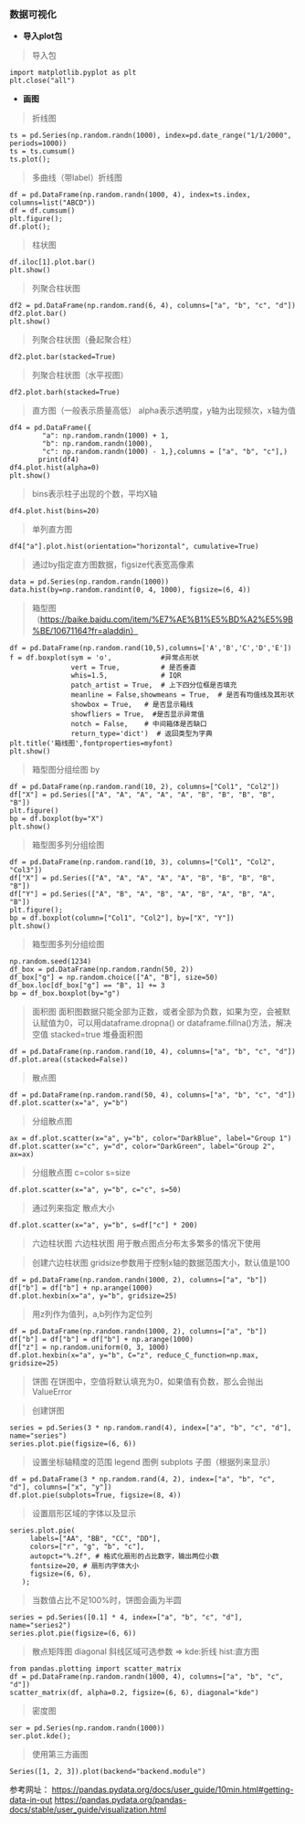 
### 数据可视化

- **导入plot包**
> 导入包  
``` 
import matplotlib.pyplot as plt 
plt.close("all") 
```

- **画图**
> 折线图
```
ts = pd.Series(np.random.randn(1000), index=pd.date_range("1/1/2000", periods=1000))
ts = ts.cumsum()
ts.plot();
```

> 多曲线（带label）折线图
```
df = pd.DataFrame(np.random.randn(1000, 4), index=ts.index, columns=list("ABCD"))
df = df.cumsum()
plt.figure();
df.plot();
```


> 柱状图
```
df.iloc[1].plot.bar()
plt.show()
```

> 列聚合柱状图
```
df2 = pd.DataFrame(np.random.rand(6, 4), columns=["a", "b", "c", "d"])
df2.plot.bar()
plt.show()
```

> 列聚合柱状图（叠起聚合柱）
```
df2.plot.bar(stacked=True)
```

> 列聚合柱状图（水平视图）
```
df2.plot.barh(stacked=True)
```

> 直方图（一般表示质量高低） alpha表示透明度，y轴为出现频次，x轴为值
```
df4 = pd.DataFrame({
        "a": np.random.randn(1000) + 1,
        "b": np.random.randn(1000),
        "c": np.random.randn(1000) - 1,},columns = ["a", "b", "c"],)
       print(df4)
df4.plot.hist(alpha=0)
plt.show()
```       

> bins表示柱子出现的个数，平均X轴
```
df4.plot.hist(bins=20)
```

> 单列直方图
```
df4["a"].plot.hist(orientation="horizontal", cumulative=True)
```

> 通过by指定直方图数据，figsize代表宽高像素
```
data = pd.Series(np.random.randn(1000))
data.hist(by=np.random.randint(0, 4, 1000), figsize=(6, 4))
```

> 箱型图（https://baike.baidu.com/item/%E7%AE%B1%E5%BD%A2%E5%9B%BE/10671164?fr=aladdin）
```
df = pd.DataFrame(np.random.rand(10,5),columns=['A','B','C','D','E'])
f = df.boxplot(sym = 'o',            #异常点形状
               vert = True,          # 是否垂直
               whis=1.5,             # IQR
               patch_artist = True,  # 上下四分位框是否填充
               meanline = False,showmeans = True,  # 是否有均值线及其形状
               showbox = True,   # 是否显示箱线
               showfliers = True,  #是否显示异常值
               notch = False,    # 中间箱体是否缺口
               return_type='dict')  # 返回类型为字典
plt.title('箱线图',fontproperties=myfont)
plt.show()
```

> 箱型图分组绘图 by
```
df = pd.DataFrame(np.random.rand(10, 2), columns=["Col1", "Col2"])
df["X"] = pd.Series(["A", "A", "A", "A", "A", "B", "B", "B", "B", "B"])
plt.figure()
bp = df.boxplot(by="X")
plt.show()
```

> 箱型图多列分组绘图
```
df = pd.DataFrame(np.random.rand(10, 3), columns=["Col1", "Col2", "Col3"])
df["X"] = pd.Series(["A", "A", "A", "A", "A", "B", "B", "B", "B", "B"])
df["Y"] = pd.Series(["A", "B", "A", "B", "A", "B", "A", "B", "A", "B"])
plt.figure();
bp = df.boxplot(column=["Col1", "Col2"], by=["X", "Y"])
plt.show()
```

> 箱型图多列分组绘图
```
np.random.seed(1234)
df_box = pd.DataFrame(np.random.randn(50, 2))
df_box["g"] = np.random.choice(["A", "B"], size=50)
df_box.loc[df_box["g"] == "B", 1] += 3
bp = df_box.boxplot(by="g")
```

> 面积图
> 面积图数据只能全部为正数，或者全部为负数，如果为空，会被默认赋值为0，可以用dataframe.dropna() or dataframe.fillna()方法，解决空值
> stacked=true 堆叠面积图
```
df = pd.DataFrame(np.random.rand(10, 4), columns=["a", "b", "c", "d"])
df.plot.area((stacked=False))
```

> 散点图

```
df = pd.DataFrame(np.random.rand(50, 4), columns=["a", "b", "c", "d"])
df.plot.scatter(x="a", y="b")
```

> 分组散点图

```
ax = df.plot.scatter(x="a", y="b", color="DarkBlue", label="Group 1")
df.plot.scatter(x="c", y="d", color="DarkGreen", label="Group 2", ax=ax)
```

> 分组散点图 c=color s=size

```
df.plot.scatter(x="a", y="b", c="c", s=50)
```

> 通过列来指定 散点大小

```
df.plot.scatter(x="a", y="b", s=df["c"] * 200)
```


> 六边柱状图
> 六边柱状图 用于散点图点分布太多繁多的情况下使用

> 创建六边柱状图
> gridsize参数用于控制x轴的数据范围大小，默认值是100
```
df = pd.DataFrame(np.random.randn(1000, 2), columns=["a", "b"])
df["b"] = df["b"] + np.arange(1000)
df.plot.hexbin(x="a", y="b", gridsize=25)
```

> 用z列作为值列，a,b列作为定位列
```
df = pd.DataFrame(np.random.randn(1000, 2), columns=["a", "b"])
df["b"] = df["b"] = df["b"] + np.arange(1000)
df["z"] = np.random.uniform(0, 3, 1000)
df.plot.hexbin(x="a", y="b", C="z", reduce_C_function=np.max, gridsize=25)
```


> 饼图
> 在饼图中，空值将默认填充为0，如果值有负数，那么会抛出ValueError 

> 创建饼图
```
series = pd.Series(3 * np.random.rand(4), index=["a", "b", "c", "d"], name="series")
series.plot.pie(figsize=(6, 6))

```

> 设置坐标轴精度的范围
> legend 图例 subplots 子图（根据列来显示）
```
df = pd.DataFrame(3 * np.random.rand(4, 2), index=["a", "b", "c", "d"], columns=["x", "y"])
df.plot.pie(subplots=True, figsize=(8, 4))
```


> 设置扇形区域的字体以及显示
```
series.plot.pie(
     labels=["AA", "BB", "CC", "DD"],
     colors=["r", "g", "b", "c"],
     autopct="%.2f", # 格式化扇形的占比数字，输出两位小数
     fontsize=20, # 扇形内字体大小
     figsize=(6, 6),
   );
```
 

> 当数值占比不足100%时，饼图会画为半圆
```
series = pd.Series([0.1] * 4, index=["a", "b", "c", "d"], name="series2")
series.plot.pie(figsize=(6, 6))
```

> 散点矩阵图
> diagonal 斜线区域可选参数 => kde:折线 hist:直方图
```
from pandas.plotting import scatter_matrix
df = pd.DataFrame(np.random.randn(1000, 4), columns=["a", "b", "c", "d"])
scatter_matrix(df, alpha=0.2, figsize=(6, 6), diagonal="kde")
```

> 密度图
```
ser = pd.Series(np.random.randn(1000))
ser.plot.kde();
```

> 使用第三方画图
```
Series([1, 2, 3]).plot(backend="backend.module")
```




参考网址：
https://pandas.pydata.org/docs/user_guide/10min.html#getting-data-in-out
https://pandas.pydata.org/pandas-docs/stable/user_guide/visualization.html
